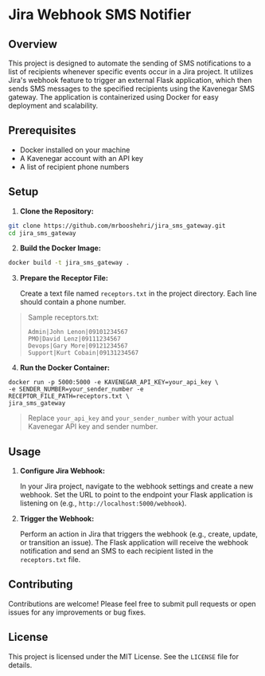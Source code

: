 # Jira Webhook SMS Notifier

## Overview

This project is designed to automate the sending of SMS notifications to a list of recipients whenever specific events occur in a Jira project. It utilizes Jira's webhook feature to trigger an external Flask application, which then sends SMS messages to the specified recipients using the Kavenegar SMS gateway. The application is containerized using Docker for easy deployment and scalability.

## Prerequisites

- Docker installed on your machine
- A Kavenegar account with an API key
- A list of recipient phone numbers

## Setup

1. **Clone the Repository:**

```bash
git clone https://github.com/mrbooshehri/jira_sms_gateway.git
cd jira_sms_gateway
```

2. **Build the Docker Image:**

```bash
docker build -t jira_sms_gateway .
```


3. **Prepare the Receptor File:**

   Create a text file named `receptors.txt` in the project directory. Each line should contain a phone number.

> Sample receptors.txt:
> ```
> Admin|John Lenon|09101234567
> PMO|David Lenz|09111234567
> Devops|Gary More|09121234567
> Support|Kurt Cobain|09131234567
> ```

4. **Run the Docker Container:**

```
docker run -p 5000:5000 -e KAVENEGAR_API_KEY=your_api_key \
-e SENDER_NUMBER=your_sender_number -e RECEPTOR_FILE_PATH=receptors.txt \
jira_sms_gateway
```

> Replace `your_api_key` and `your_sender_number` with your actual Kavenegar API key and sender number.

## Usage

1. **Configure Jira Webhook:**

   In your Jira project, navigate to the webhook settings and create a new webhook. Set the URL to point to the endpoint your Flask application is listening on (e.g., `http://localhost:5000/webhook`).

2. **Trigger the Webhook:**

   Perform an action in Jira that triggers the webhook (e.g., create, update, or transition an issue). The Flask application will receive the webhook notification and send an SMS to each recipient listed in the `receptors.txt` file.

## Contributing

Contributions are welcome! Please feel free to submit pull requests or open issues for any improvements or bug fixes.

## License

This project is licensed under the MIT License. See the `LICENSE` file for details.



